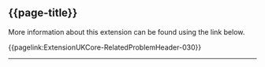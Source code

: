 ## {{page-title}}

More information about this extension can be found using the link below.

{{pagelink:ExtensionUKCore-RelatedProblemHeader-030}}


---